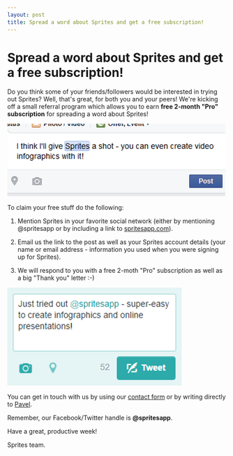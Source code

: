 ```yaml
---
layout: post
title: Spread a word about Sprites and get a free subscription!
---
```


# Spread a word about Sprites and get a free subscription!

Do you think some of your friends/followers would be interested in trying out Sprites? Well, that's great, for both you and your peers! We're kicking off a small referral program which allows you to earn **free 2-month "Pro" subscription** for spreading a word about Sprites!

![Mentioning Sprites - Facebook](/assets/img/posts/mention-fb.png "Mentioning Sprites - Facebook")

To claim your free stuff do the following:

1. Mention Sprites in your favorite social network (either by mentioning @spritesapp or by including a link to [spritesapp.com](https://spritesapp.com)).

2. Email us the link to the post as well as your Sprites account details (your name or email address - information you used when you were signing up for Sprites).

3. We will respond to you with a free 2-moth "Pro" subscription as well as a big "Thank you" letter :-)

![Mentioning Sprites - Twitter](/assets/img/posts/mention-tw.png "Mentioning Sprites - Twitter")

You can get in touch with us by using our [contact form](https://spritesapp.com/contact) or by writing directly to [Pavel](mailto:volpav+sprites@gmail.com?Subject=You%20were%20mentioned!). 

Remember, our Facebook/Twitter handle is **@spritesapp**.

Have a great, productive week!

Sprites team.
